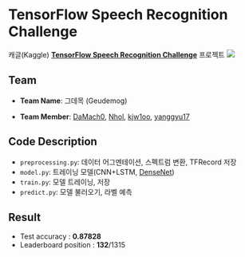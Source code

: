 # TensorFlow Speech Recognition Challenge

캐글(Kaggle) [**TensorFlow Speech Recognition Challenge**](https://www.kaggle.com/c/tensorflow-speech-recognition-challenge) 프로젝트
![]("https://github.com/youncheol/tensorflow-speech-recognition-challenge/img/spec.png")



## Team 

* **Team Name**: 그데목 (Geudemog)

* **Team Member**: [DaMach0](https://github.com/DaMacho), [Nhol](https://github.com/Nhol), [kjw1oo](https://github.com/kjw1oo), [yanggyu17](https://github.com/yanggyu17)



## Code Description

* `preprocessing.py`: 데이터 어그멘테이션, 스펙트럼 변환, TFRecord 저장
* `model.py`: 트레이닝 모델(CNN+LSTM, [DenseNet](https://arxiv.org/abs/1608.06993)) 
* `train.py`: 모델 트레이닝, 저장
* `predict.py`: 모델 불러오기, 라벨 예측



## Result

* Test accuracy : **0.87828**
* Leaderboard position : **132**/1315
